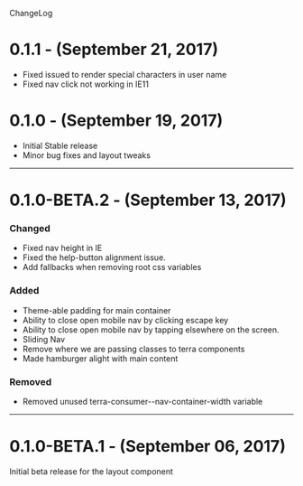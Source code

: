 ChangeLog
# 0.1.1 - (September 21, 2017)
- Fixed issued to render special characters in user name
- Fixed nav click not working in IE11

# 0.1.0 - (September 19, 2017)
- Initial Stable release
- Minor bug fixes and layout tweaks
-----------------

# 0.1.0-BETA.2 - (September 13, 2017)

### Changed
- Fixed nav height in IE
- Fixed the help-button alignment issue.
- Add fallbacks when removing root css variables

### Added
- Theme-able padding for main container
- Ability to close open mobile nav by clicking escape key
- Ability to close open mobile nav by tapping elsewhere on the screen.
- Sliding Nav
- Remove where we are passing classes to terra components
- Made hamburger alight with main content

### Removed
- Removed unused terra-consumer--nav-container-width variable

-----------------


# 0.1.0-BETA.1 - (September 06, 2017)

Initial beta release for the layout component
